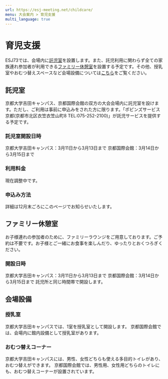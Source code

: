 ```yaml
---
url: https://esj-meeting.net/childcare/
menu: 大会案内 > 育児支援
multi_language: true
---
```


<!--日本語版です_-->
# 育児支援

ESJ73では、会場内に[託児室](#託児室)を設置します。また、託児利用に関わらず全ての家族連れ参加者が利用できる[ファミリー休憩室](#ファミリー休憩室)を設置する予定です。その他、授乳室やおむつ替えスペースなど会場設備については[こちら](#会場設備)をご覧ください。

## 託児室

京都大学吉田キャンパス、京都国際会館の双方の大会会場内に託児室を設けます。ただし、ご利用は事前に申込みをされた方に限ります。「ポピンズサービス京都(京都市北区衣笠衣笠山町8 TEL:075-252-2100)」が託児サービスを提供する予定です。

### 託児室開設日時

京都大学吉田キャンパス：3月11日から3月13日まで
京都国際会館：3月14日から3月15日まで

### 利用料金

現在調整中です。

### 申込み方法

詳細は12月末ごろにこのページでお知らせいたします。

## ファミリー休憩室

お子様連れの参加者のために、ファミリーラウンジをご用意しております。ご予約は不要です。お子様とご一緒にお食事を楽しんだり、ゆったりとおくつろぎください。

### 開設日時

京都大学吉田キャンパス：3月11日から3月13日まで
京都国際会館：3月14日から3月15日まで
託児所と同じ時間帯で開設します。

## 会場設備

### 授乳室

京都大学吉田キャンパスでは、1室を授乳室として開設します。
京都国際会館では、会場内に館内設備として授乳室があります。

### おむつ替えコーナー

京都大学吉田キャンパスには、男性、女性どちらも使える多目的トイレがあり、おむつ替えができます。
京都国際会館では、男性用、女性用どちらのトイレにも、おむつ替えコーナーが設置されています。
